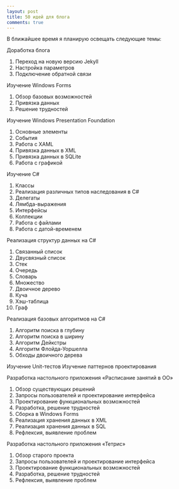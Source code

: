 ```yaml
---
layout: post
title: 50 идей для блога
comments: true
---
```


В ближайшее время я планирую освещать следующие темы:

Доработка блога
1.	Переход на новую версию Jekyll
2.	Настройка параметров
3.	Подключение обратной связи

Изучение Windows Forms
1.	Обзор базовых возможностей
2.	Привязка данных
3.	Решение трудностей

Изучение Windows Presentation Foundation
1.	Основные элементы
2.	События
3.	Работа с XAML
4.	Привязка данных в XML
5.	Привязка данных в SQLite
6.	Работа с графикой

Изучение C#
1.	Классы
2.	Реализация различных типов наследования в C#
3.	Делегаты
4.	Лямбда-выражения
5.	Интерфейсы
6.	Коллекции
7.	Работа с файлами
8.	Работа с датой-временем

Реализация структур данных на C#
1.	Связанный список
2.	Двусвязный список
3.	Стек
4.	Очередь
5.	Словарь
6.	Множество
7.	Двоичное дерево
8.	Куча
9.	Хэш-таблица
10.	Граф

Реализация базовых алгоритмов на C#
1.	Алгоритм поиска в глубину
2.	Алгоритм поиска в ширину
3.	Алгоритм Дейкстры
4.	Алгоритм Флойда-Уоршелла
5.	Обходы двоичного дерева

Изучение Unit-тестов
Изучение паттернов проектирования 

 Разработка настольного приложения «Расписание занятий в ОО»
1.	Обзор существующих решений
2.	Запросы пользователей и проектирование интерфейса
3.	Проектирование функциональных возможностей
4.	Разработка, решение трудностей
5.	Сборка в Windows Forms
6.	Реализация хранения данных в XML
7.	Реализация хранения данных в SQL
8.	Рефлексия, выявление проблем

Разработка настольного приложения «Тетрис»
1.	Обзор старого проекта
2.	Запросы пользователей и проектирование интерфейса
3.	Проектирование функциональных возможностей
4.	Разработка, решение трудностей
5.	Рефлексия, выявление проблем


